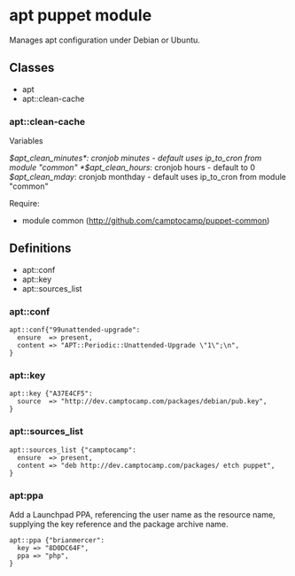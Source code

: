 # apt puppet module #

Manages apt configuration under Debian or Ubuntu.

## Classes ##

  * apt
  * apt::clean-cache

### apt::clean-cache ###

Variables

*$apt_clean_minutes*: cronjob minutes - default uses ip_to_cron from module "common"
*$apt_clean_hours*:   cronjob hours - default to 0
*$apt_clean_mday*:    cronjob monthday - default uses ip_to_cron from module "common"

Require:

- module common (http://github.com/camptocamp/puppet-common)

## Definitions ##

  * apt::conf
  * apt::key
  * apt::sources_list

### apt::conf ##

    apt::conf{"99unattended-upgrade":
      ensure  => present,
      content => "APT::Periodic::Unattended-Upgrade \"1\";\n",
    }

### apt::key ###

    apt::key {"A37E4CF5":
      source  => "http://dev.camptocamp.com/packages/debian/pub.key",
    }

### apt::sources_list ###

    apt::sources_list {"camptocamp":
      ensure  => present,
      content => "deb http://dev.camptocamp.com/packages/ etch puppet",
    }

### apt:ppa ###

Add a Launchpad PPA, referencing the user name as the resource name,
supplying the key reference and the package archive name.

    apt::ppa {"brianmercer":
      key => "8D0DC64F",
      ppa => "php",
    }
